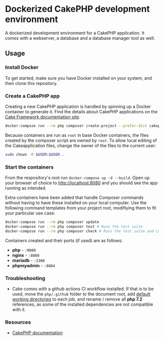 # Dockerized CakePHP development environment

A dockerized development environment for a CakePHP application. It comes with a webserver, a database and a database manager tool as well.

## Usage

### Install Docker

To get started, make sure you have Docker installed on your system, and then clone this repository.

### Create a CakePHP app

Creating a new CakePHP application is handled by spinning up a Docker container to generate it.
Find the details about CakePHP applications on the [Cake Framework documentation site](https://book.cakephp.org/4/en/installation.html).

```sh
docker-compose run --rm php composer create-project --prefer-dist cakephp/app:~4.2 .
```
Because containers are run as `root` in base Docker containers, the files created by  the composer script are owned by `root`. To allow local editing of the Cakeapplication files, change the owner of the files to the current user:
```sh
sudo chown -R $USER:$USER .
```

### Start the containers

From the respository's root run `docker-compose up -d --build`. Open up your browser of choice to [http://localhost:8080](http://localhost:8080) and you should see the app running as intended.

Extra containers have been added that handle Composer commands without having to have these installed on your local computer. Use the following command templates from your project root, modifiying them to fit your particular use case:

``` sh
docker-compose run --rm php composer update
docker-compose run --rm php composer test # Runs the test suite
docker-compose run --rm php composer check # Runs the test suite and codesniffer
```

Containers created and their ports (if used) are as follows:

- **php** - `:9000`
- **nginx** - `:8080`
- **mariadb** - `:3306`
- **phpmyadmin** - `:8884`

### Troubleshooting

- Cake comes with a github actions CI workflow installed. If that is to be used, move the `php/.github` folder to the document root, add [default working directories](https://docs.github.com/en/actions/reference/workflow-syntax-for-github-actions#jobsjob_iddefaultsrun) to each job, and rename / remove all **php 7.2** references, as some of the installed dependencies are not compatible with it.

### Resources

- [CakePHP documentation](https://book.cakephp.org/4/en/quickstart.html)
